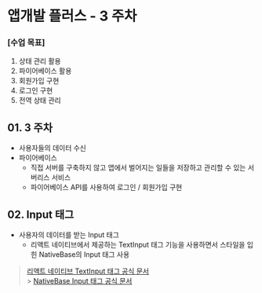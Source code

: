 # 앱개발 플러스 - 3 주차

### [수업 목표]

1. 상태 관리 활용
2. 파이어베이스 활용
3. 회원가입 구현
4. 로그인 구현
5. 전역 상태 관리

## 01. 3 주차

- 사용자들의 데이터 수신
- 파이어베이스
  - 직접 서버를 구축하지 않고 앱에서 벌어지는 일들을 저장하고 관리할 수 있는 서버리스 서비스
  - 파이어베이스 API를 사용하여 로그인 / 회원가입 구현

## 02. Input 태그

- 사용자의 데이터를 받는 Input 태그
  - 리액트 네이티브에서 제공하는 TextInput 태그 기능을 사용하면서 스타일을 입힌 NativeBase의 Input 태그 사용

> [리액트 네이티브 TextInput 태그 공식 문서](https://docs.expo.io/versions/latest/react-native/textinput/) <br> > [NativeBase Input 태그 공식 문서](https://docs.nativebase.io/Components.html#Form)
